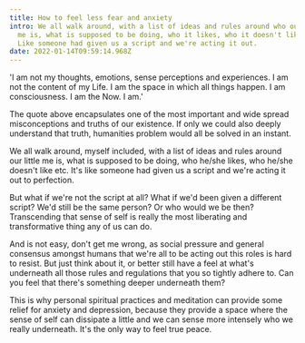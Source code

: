 ```yaml
---
title: How to feel less fear and anxiety
intro: We all walk around, with a list of ideas and rules around who our little
  me is, what is supposed to be doing, who it likes, who it doesn't like etc.
  Like someone had given us a script and we're acting it out.
date: 2022-01-14T09:59:14.968Z
---
```

'I am not my thoughts, emotions, sense perceptions and experiences. I am not the content of my Life. I am the space in which all things happen. I am consciousness. I am the Now. I am.'

The quote above encapsulates one of the most important and wide spread misconceptions and truths of our existence. If only we could also deeply understand that truth, humanities problem would all be solved in an instant.

We all walk around, myself included, with a list of ideas and rules around our little me is, what is supposed to be doing, who he/she likes, who he/she doesn't like etc. It's like someone had given us a script and we're acting it out to perfection.

But what if we're not the script at all? What if we'd been given a different script? We'd still be the same person? Or who would we be then? Transcending that sense of self is really the most liberating and transformative thing any of us can do.

And is not easy, don't get me wrong, as social pressure and general consensus amongst humans that we're all to be acting out this roles is hard to resist. But just think about it, or better still have a feel at what's underneath all those rules and regulations that you so tightly adhere to. Can you feel that there's something deeper underneath them?

This is why personal spiritual practices and meditation can provide some relief for anxiety and depression, because they provide a space where the sense of self can dissipate a little and we can sense more intensely who we really underneath. It's the only way to feel true peace.